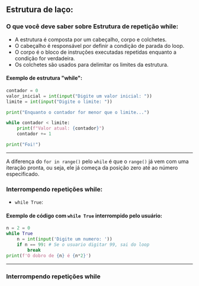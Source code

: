 ## Estrutura de laço:

### O que você deve saber sobre Estrutura de repetição while:
- A estrutura é composta por um cabeçalho, corpo e colchetes.  
- O cabeçalho é responsável por definir a condição de parada do loop.  
- O corpo é o bloco de instruções executadas repetidas enquanto a condição for verdadeira.    
- Os colchetes são usados para delimitar os limites da estrutura.      

#### Exemplo de estrutura "while":
```python
contador = 0
valor_inicial = int(input("Digite um valor inicial: "))
limite = int(input("Digite o limite: "))

print("Enquanto o contador for menor que o limite...")

while contador < limite:
    print(f"Valor atual: {contador}")
    contador += 1

print("Foi!")
```
---
A diferença do `for in range()` pelo `while` é que o `range()` já vem com uma iteração pronta, ou seja, ele já começa da posição zero até ao número especificado.

### Interrompendo repetições while:

- `while True`:
#### Exemplo de código com `while True` interrompido pelo usuário:
```python
n = 2 = 0
while True
    n = int(input('Digite um numero: '))
    if n == 99: # Se o usuario digitar 99, sai do loop
        break
print(f'O dobro de {n} é {n*2}')
```
---

### Interrompendo repetições while
